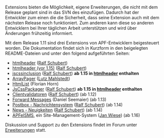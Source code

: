 Extensions bieten die Möglichkeit, eigene Erweiterungen, die nicht mit
dem Release geplant sind in das SVN des einzufügen. Dadurch hat der
Entwickler zum einen die die Sicherheit, dass seine Extension auch mit
dem nächsten Release noch funktioniert. Zum anderen kann diese so
anderen Entwicklern bei Ihrer täglichen Arbeit unterstützen und wird
über Änderungen frühzeitig informiert.

Mit dem Release 1.11 sind drei Extensions von APF-Entwicklern
beigesteuert worden. Die Dokumentation findet sich in Kurzform in den
beigelegten README-Dateien und unter den folgend aufgeführten Seiten:

-   [htmlheader](/Html-Header_Erweiterung "wikilink") ([Ralf
    Schubert](/Benutzer:Screeze "wikilink"))
-   [htmlheader (vor
    1.15)](/Html-Header_Erweiterung_(vor_1.15) "wikilink") ([Ralf
    Schubert](/Benutzer:Screeze "wikilink"))
-   [jscssinclusion](/Javscript-_und_CSS-Einbindung "wikilink") ([Ralf
    Schubert](/Benutzer:Screeze "wikilink")) **ab 1.15 in
    [htmlheader](/Html-Header_Erweiterung "wikilink") enthalten**
-   [ArrayPager](/ArrayPager-Erweiterung "wikilink") ([Lutz
    Mahlstedt](/Benutzer:MrNiceGuy "wikilink"))
-   [HtmlList](/HtmlList "wikilink") (Florian Horn)
-   [JsCssPackager](/Javascript-_und_Css-Paketmanager "wikilink") ([Ralf
    Schubert](/Benutzer:Screeze "wikilink")) **ab 1.15 in
    [htmlheader](/Html-Header_Erweiterung "wikilink") enthalten**
-   [Clientvalidatoren](/Clientvalidatoren "wikilink") ([Ralf
    Schubert](/Benutzer:Screeze "wikilink")) (ab 1.12)
-   [Forward Messages](/ForwardMessage-Erweiterung "wikilink") (Daniel
    Seemaier) (ab 1.13)
-   [Postbox -
    Nachrichtensystem](/Postbox_-_Nachrichtensystem "wikilink") ([Ralf
    Schubert](/Benutzer:Screeze "wikilink")) (ab 1.14)
-   [News - Neuigkeiten](/News_-_Neuigkeiten "wikilink") ([Ralf
    Schubert](/Benutzer:Screeze "wikilink")) (ab 1.14)
-   [APFelSMS](/APFelSMS "wikilink"), ein Site-Management-System ([Jan
    Wiese](/Benutzer:Jw-lighting "wikilink")) (ab 1.16)

Diskussion und Support zu den Extensions findet im Forum unter
[Erweiterungen](http://forum.adventure-php-framework.org/de/viewforum.php?f=11)
statt.